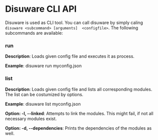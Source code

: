 # Disuware CLI API

Disuware is used as CLI tool. You can call disuware by simply caling `disuware <subcommand> [arguments]  <configfile>`.
The following subcommands are available:

### run <configFile>

**Description**: Loads given config file and executes it as process.

**Example**: disuware run myconfig.json

### list <configFile>

**Description**: Loads given config file and lists all corresponding modules. The list can
be costumized by options.

**Example**: disuware list myconfig.json

**Option: -l, --linked**: Attempts to link the modules. This might fail, if not all necessary
modules exist.

**Option: -d, --dependencies**: Prints the dependencies of the modules as well.